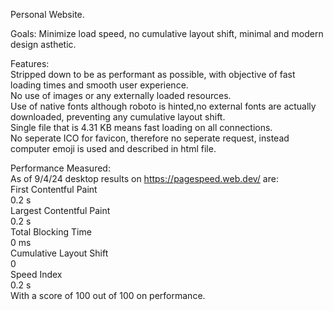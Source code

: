 Personal Website.

Goals: Minimize load speed, no cumulative layout shift, minimal and modern design asthetic. 

Features:  
Stripped down to be as performant as possible, with objective of fast loading times and smooth user experience.  
No use of images or any externally loaded resources.  
Use of native fonts although roboto is hinted,no external fonts are actually downloaded, preventing any cumulative layout shift.  
Single file that is 4.31 KB means fast loading on all connections.  
No seperate ICO for favicon, therefore no seperate request, instead computer emoji is used and described in html file.  


Performance Measured:  
As of 9/4/24 desktop results on https://pagespeed.web.dev/ are:  
First Contentful Paint  
0.2 s  
Largest Contentful Paint  
0.2 s  
Total Blocking Time  
0 ms  
Cumulative Layout Shift  
0  
Speed Index  
0.2 s  
With a score of 100 out of 100 on performance.  
